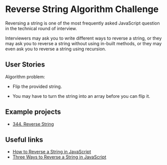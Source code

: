 # Reverse String Algorithm Challenge 

Reversing a string is one of the most frequently asked JavaScript question in the technical round of interview. 

Interviewers may ask you to write different ways to reverse a string, or they may ask you to reverse a string without using in-built methods, or they may even ask you to reverse a string using recursion.

## User Stories

Algorithm problem: 

- Flip the provided string.

- You may have to turn the string into an array before you can flip it.

 ## Example projects

- [344. Reverse String](https://leetcode.com/problems/reverse-string/description/)

## Useful links 

- [How to Reverse a String in JavaScript](https://www.samanthaming.com/pictorials/how-to-reverse-a-string/)
- [Three Ways to Reverse a String in JavaScript](https://www.freecodecamp.org/news/how-to-reverse-a-string-in-javascript-in-3-different-ways-75e4763c68cb/amp/)

